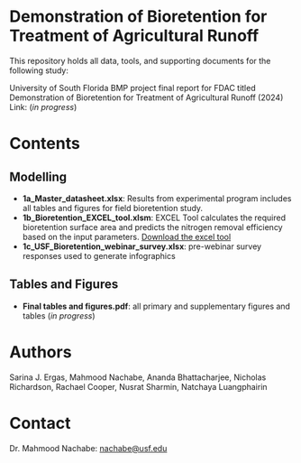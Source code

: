 # Demonstration of Bioretention for Treatment of Agricultural Runoff
This repository holds all data, tools, and supporting documents for the following study:

University of South Florida BMP project final report for FDAC titled Demonstration of Bioretention for Treatment of Agricultural Runoff (2024)
Link: (*in progress*)

# Contents
## Modelling
- **1a_Master_datasheet.xlsx**: Results from experimental program includes all tables and figures for field bioretention study.
- **1b_Bioretention_EXCEL_tool.xlsm**: EXCEL Tool  calculates the required bioretention surface area and predicts the nitrogen removal efficiency based on the input parameters. [Download the excel tool](https://github.com/natchayal/FDACS_Bioretention_project/raw/main/1b_Bioretention_EXCEL_tool.xlsm) 
- **1c_USF_Bioretention_webinar_survey.xlsx**: pre-webinar survey responses used to generate infographics
    
## Tables and Figures
- **Final tables and figures.pdf**: all primary and supplementary figures and tables (*in progress*)

# Authors
Sarina J. Ergas, Mahmood Nachabe, Ananda Bhattacharjee, Nicholas Richardson, Rachael Cooper, Nusrat Sharmin, Natchaya Luangphairin

# Contact
Dr. Mahmood Nachabe: nachabe@usf.edu
